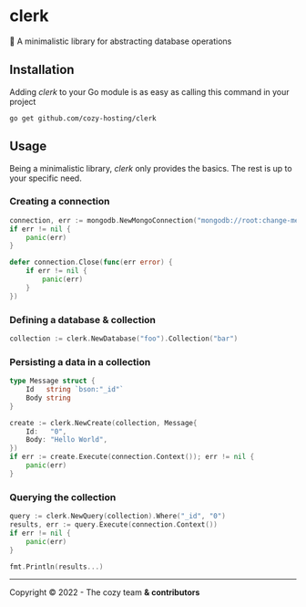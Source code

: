 # clerk
📒 A minimalistic library for abstracting database operations

## Installation

Adding *clerk* to your Go module is as easy as calling this command in your project

```shell
go get github.com/cozy-hosting/clerk
```

## Usage

Being a minimalistic library, *clerk* only provides the basics. The rest is up to your specific need.

### Creating a connection

```go
connection, err := mongodb.NewMongoConnection("mongodb://root:change-me@host.docker.internal:27017")
if err != nil {
	panic(err)
}

defer connection.Close(func(err error) {
	if err != nil {
		panic(err)
	}
})
```

### Defining a database & collection

```go
collection := clerk.NewDatabase("foo").Collection("bar")
```

### Persisting a data in a collection

```go
type Message struct {
    Id   string `bson:"_id"`
    Body string
}

create := clerk.NewCreate(collection, Message{
    Id:   "0",
    Body: "Hello World",
})
if err := create.Execute(connection.Context()); err != nil {
    panic(err)
}
```

### Querying the collection

```go
query := clerk.NewQuery(collection).Where("_id", "0")
results, err := query.Execute(connection.Context())
if err != nil {
    panic(err)
}

fmt.Println(results...)
```

---

Copyright © 2022 - The cozy team **& contributors**